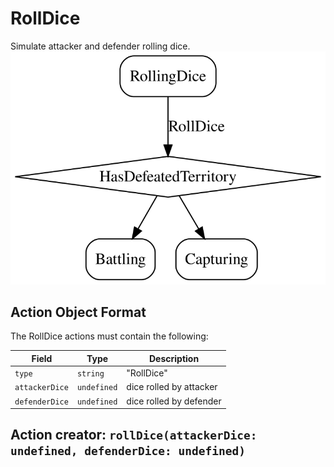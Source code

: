 

# RollDice
Simulate attacker and defender rolling dice.
![RollDice state diagram](rolldice.svg)
  

## Action Object Format
The RollDice actions must contain the following:

Field        | Type       | Description
------------ | ---------- | -----------
`type`     | `string` | "RollDice"
`attackerDice` | `undefined` | dice rolled by attacker
`defenderDice` | `undefined` | dice rolled by defender


## Action creator: `rollDice(attackerDice: undefined, defenderDice: undefined)`

  
  